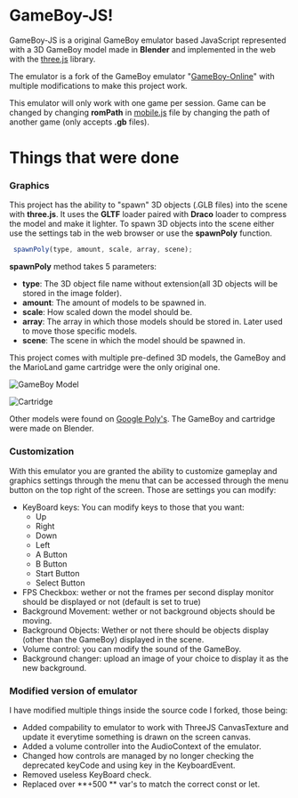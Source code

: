 # GameBoy-JS!

GameBoy-JS is a original GameBoy emulator based JavaScript represented with a 3D GameBoy model made in **Blender** and implemented in the web with the [three.js](https://github.com/mrdoob/three.js/) library. 

The emulator is a fork of the GameBoy emulator "[GameBoy-Online](https://github.com/chrismaltby/GameBoy-Online)" with multiple modifications to make this project work.

This emulator will only work with one game per session. Game can be changed by changing **romPath** in [mobile.js]([https://github.com/Strvm/GameBoy-JS/blob/master/scripts/emulator/js/other/mobile.js](https://github.com/Strvm/GameBoy-JS/blob/master/scripts/emulator/js/other/mobile.js)) file by changing the path of another game (only accepts __**.gb**__ files).




# Things that were done

### Graphics
This project has the ability to "spawn" 3D objects (.GLB files) into the scene with **three.js**. It uses the **GLTF** loader paired with **Draco** loader to compress the model and make it lighter. To spawn 3D objects into the scene either use the settings tab in the web browser or use the **spawnPoly** function. 
```js
 spawnPoly(type, amount, scale, array, scene);
```
**spawnPoly** method takes 5 parameters:

 - **type**: The 3D object file name without extension(all 3D objects will be stored in the image folder).
 - **amount**: The amount of models to be spawned in.
 - **scale**: How scaled down the model should be.
 - **array**: The array in which those models should be stored in. Later used to move those specific models.
 - **scene**: The scene in which the model should be spawned in.

This project comes with multiple pre-defined 3D models, the GameBoy and the MarioLand game cartridge were the only original one. 

![GameBoy Model](https://lh3.googleusercontent.com/Ba-V20drCbrZKiz4NBV2wJD7A2Mm--CMkoGIYW9YABnHYr2nwjh2UXPXcGhOs_LrR2gucK7pDbZrOVGOSiHkfL1yttnNToeZ_gtRFFVGlNJxrpNASsiBVVX3NpN5an4viRymW8FIH3uZT6EhfwmAmaw7p595c6TNz7MFmip1Ku15YfkbPYfLKj4eyp0kVJMnBo4ZrjvMCvU4MJ491PH_zOCXxbf-r9yXFDwdHBX0mFsZTqWQ_C-4X_9z9xIO0KOFJjvbVjXSqHtOEYuBbsxlTSri_5K4cfHxOx_hMnO3Urg4YvGXEOksJkki-wl26StQDaXOFJ_QnlLJPGZ5g2XWlOe3C8B9ekdLJPyu_g-YCPDkuNt_jKPcsErBppCiRGB2_EeQ7uGej9kuN18X4n8NTfFfJFJBeImpzTwjfZJWOhjItBSZzddUwU8VHR9X45QpRR6tCdKRSvY7g_J3Ws6Koh8uo4T1eX6YWiN5tGwDWcsAeMJMBaojKOzhPMdz32fotdeUU-WKc7isWXCnmaH8fDBWoyaaDdmrEbHKNn3EASWciUlZrARJ2-Z3DCxa-llEUTgmtxERsaQ6c_Vjvq7c8RsX4QutcTUwQpSdVwK7OND3eeR7B53y-KPm3eSri-jS8gLM1snRplgvvckOPXsLN4FsDwhEHNVp3iaoYL4n-kmNuh6BZLb9TdlX3nGajw=w1920-h1080-no?authuser=0)

![Cartridge](https://lh3.googleusercontent.com/XQbd-SOPhh3QgYB0wa20oMuLzKLUazThRth8qGWf-K5Dw5v8jQk4pYe3yNa502WLmco6iPh4T_z0wONjmo3Pc5B2wUbKbPsbNJwo5i9YiIGjDFi90AEennSuReoR8hOQmhP2VVxsda4OF4JEyw1lUpnyEgfsWTzBFAi_1E2uMfOxHf2VnbsY6K_7e4YWUV32vIgc689W5IJ4HrlMXBPfqIvY7SX5cSBo2VQU8BXQFJCCA5soDXHs8Cd1khErMStLeRFeT_r8H-uhrV9jzclhJyqfaHV9gCrMo17lv1iDUDp9q57c07wYyxuxPayzr9rZ7oZAGN3kemKhaZ7qwfL44_jKTo9Gv1zz9S4eEsXfHY0irqd1yOmJ7tukCDTL1xO_DWc7SnyH8QiwYi1lgFphYIz814jJRxZfhniedstYU4jJG48Qr2O7krqg1yvwsg4Wr3yQbAW2aVmRRECaoFsePVi8j0XH3yrn1xEPiS1d0SnUevd1AhK6Bb6ukW4hdIRfn170sAecrVHxL1yZBCNaQ1lUBGgFUlt7cYwwBhXM-B_sMUcfy939-KRgyKUkU6uDmSBmkGfiW-dLSz9-cHc2nLj0j7WNjdSc7OS2znqb9dl66Uy9VDQraiOsIH5Jw-exbEygv9AxIVJ_pjFKvIt4rZF5adHMhaesqs8D-AznOKKYKsdgaP1F6Z_UzU1tDg=w1920-h1080-no?authuser=0)

Other models were found on [Google Poly's]([https://poly.google.com/](https://poly.google.com/)). The GameBoy and cartridge were made on Blender. 

### Customization
With this emulator you are granted the ability to customize gameplay and graphics settings through the menu that can be accessed through the menu button on the top right of the screen. Those are settings you can modify:

 - KeyBoard keys: You can modify keys to those that you want:
	 - Up 
	 - Right
	 - Down
	 - Left
	 - A Button
	 - B Button
	 - Start Button
	 - Select Button
 -  FPS Checkbox: wether or not the frames per second display monitor should be displayed or not (default is set to true)
 - Background Movement: wether or not background objects should be moving.
 - Background Objects: Wether or not there should be objects display (other than the GameBoy) displayed in the scene.
 - Volume control: you can modify the sound of the GameBoy.
 - Background changer: upload an image of your choice to display it as the new background.

### Modified version of emulator
I have modified multiple things inside the source code I forked, those being:

 - Added compability to emulator to work with ThreeJS CanvasTexture and update it everytime something is drawn on the screen canvas.
 - Added a volume controller into the AudioContext of the emulator.
 - Changed how controls are managed by no longer checking the deprecated keyCode and using key in the KeyboardEvent.
 - Removed useless KeyBoard check.
 - Replaced over **+500 ** var's to match the correct const or let.
